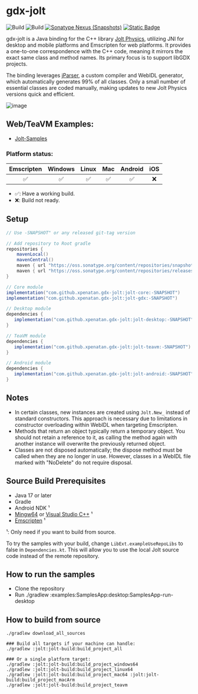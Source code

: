 # gdx-jolt

![Build](https://github.com/xpenatan/gdx-jolt/actions/workflows/release.yml/badge.svg)
![Build](https://github.com/xpenatan/gdx-jolt/actions/workflows/snapshot.yml/badge.svg)
[![Sonatype Nexus (Snapshots)](https://img.shields.io/nexus/releases/com.github.xpenatan.gdx-jolt/jolt-core?nexusVersion=2&server=https%3A%2F%2Foss.sonatype.org&label=release)](https://repo.maven.apache.org/maven2/com/github/xpenatan/gdx-jolt/)
[![Static Badge](https://img.shields.io/badge/snapshot---SNAPSHOT-red)](https://oss.sonatype.org/content/repositories/snapshots/com/github/xpenatan/gdx-jolt/)

gdx-jolt is a Java binding for the C++ library [Jolt Physics](https://github.com/jrouwe/JoltPhysics), utilizing JNI for desktop and mobile platforms and Emscripten for web platforms. It provides a one-to-one correspondence with the C++ code, meaning it mirrors the exact same class and method names. Its primary focus is to support libGDX projects.

The binding leverages [jParser](https://github.com/xpenatan/jParser), a custom compiler and WebIDL generator, which automatically generates 99% of all classes. Only a small number of essential classes are coded manually, making updates to new Jolt Physics versions quick and efficient.

![image](https://github.com/user-attachments/assets/98ab1f09-6b00-4665-8082-40179f3fbf74)


## Web/TeaVM Examples:
* [Jolt-Samples](https://xpenatan.github.io/gdx-jolt/examples/samples/)


### Platform status:

| Emscripten | Windows | Linux | Mac | Android | iOS |
|:----------:|:-------:|:-----:|:---:|:-------:|:---:|
|     ✅      | ✅ | ✅ |  ✅  | ✅ | ❌ |

* ✅: Have a working build.
* ❌: Build not ready.

## Setup
```groovy
// Use -SNAPSHOT" or any released git-tag version

// Add repository to Root gradle
repositories {
    mavenLocal()
    mavenCentral()
    maven { url "https://oss.sonatype.org/content/repositories/snapshots/" }
    maven { url "https://oss.sonatype.org/content/repositories/releases/" }
}

// Core module
implementation("com.github.xpenatan.gdx-jolt:jolt-core:-SNAPSHOT")
implementation("com.github.xpenatan.gdx-jolt:jolt-gdx:-SNAPSHOT")

// Desktop module
dependencies {
   implementation("com.github.xpenatan.gdx-jolt:jolt-desktop:-SNAPSHOT")
}

// TeaVM module
dependencies {
   implementation("com.github.xpenatan.gdx-jolt:jolt-teavm:-SNAPSHOT")
}

// Android module
dependencies {
   implementation("com.github.xpenatan.gdx-jolt:jolt-android:-SNAPSHOT")
}
```

## Notes
* In certain classes, new instances are created using `Jolt.New_` instead of standard constructors. This approach is necessary due to limitations in constructor overloading within WebIDL when targeting Emscripten.
* Methods that return an object typically return a temporary object. You should not retain a reference to it, as calling the method again with another instance will overwrite the previously returned object.
* Classes are not disposed automatically; the dispose method must be called when they are no longer in use. However, classes in a WebIDL file marked with "NoDelete" do not require disposal.

## Source Build Prerequisites

- Java 17 or later
- Gradle
- Android NDK ¹
- [Mingw64](https://github.com/niXman/mingw-builds-binaries/releases) or [Visual Studio C++](https://visualstudio.microsoft.com/vs/community/) ¹
- [Emscripten](https://emscripten.org/) ¹

¹: Only need if you want to build from source.

To try the samples with your build, change `LibExt.exampleUseRepoLibs` to false in `Dependencies.kt`. This will allow you to use the local Jolt source code instead of the remote repository.

## How to run the samples
- Clone the repository
- Run ./gradlew :examples:SamplesApp:desktop:SamplesApp-run-desktop


## How to build from source

```
./gradlew download_all_sources

### Build all targets if your machine can handle:
./gradlew :jolt:jolt-build:build_project_all

### Or a single platform target:
./gradlew :jolt:jolt-build:build_project_windows64
./gradlew :jolt:jolt-build:build_project_linux64
./gradlew :jolt:jolt-build:build_project_mac64 :jolt:jolt-build:build_project_macArm
./gradlew :jolt:jolt-build:build_project_teavm
```
